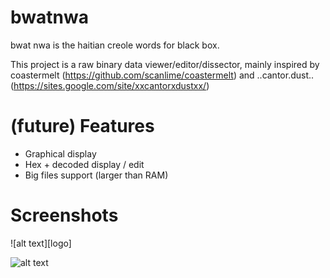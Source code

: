 bwatnwa
=======

bwat nwa is the haitian creole words for black box.

This project is a raw binary data viewer/editor/dissector, mainly inspired by coastermelt (https://github.com/scanlime/coastermelt) and ..cantor.dust.. (https://sites.google.com/site/xxcantorxdustxx/)

# (future) Features
- Graphical display
- Hex + decoded display / edit
- Big files support (larger than RAM)

# Screenshots
![alt text][logo]

![alt text](https://github.com/RandomReaper/bwatnwa/raw/master/src/main/resources/bwatnwa.png "Let's begin")

